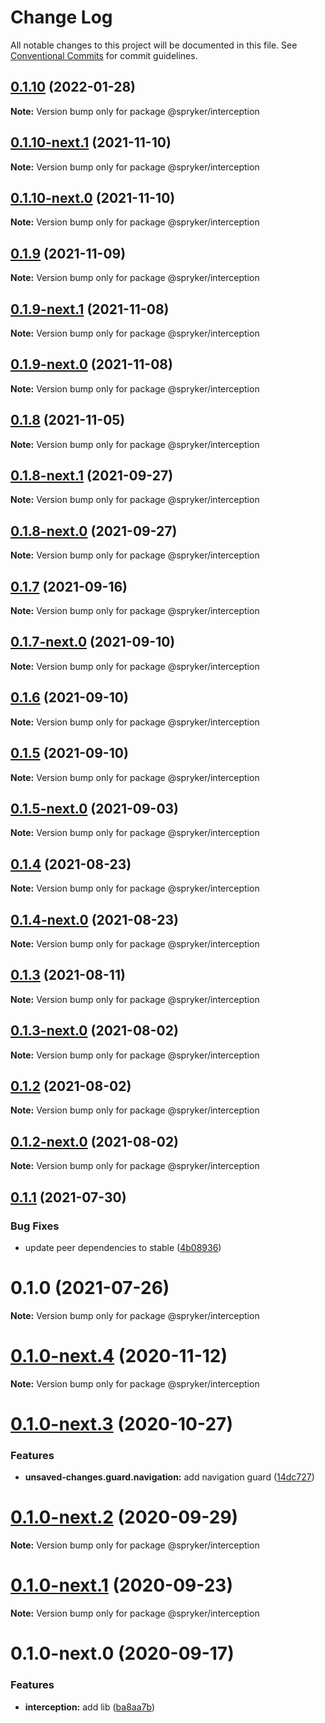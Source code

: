 # Change Log

All notable changes to this project will be documented in this file.
See [Conventional Commits](https://conventionalcommits.org) for commit guidelines.

## [0.1.10](https://github.com/spryker/ui-components/compare/@spryker/interception@0.1.10-next.1...@spryker/interception@0.1.10) (2022-01-28)

**Note:** Version bump only for package @spryker/interception





## [0.1.10-next.1](https://github.com/spryker/ui-components/compare/@spryker/interception@0.1.9...@spryker/interception@0.1.10-next.1) (2021-11-10)

**Note:** Version bump only for package @spryker/interception





## [0.1.10-next.0](https://github.com/spryker/zed-gui/compare/@spryker/interception@0.1.8-next.1...@spryker/interception@0.1.10-next.0) (2021-11-10)

**Note:** Version bump only for package @spryker/interception





## [0.1.9](https://github.com/spryker/ui-components/compare/@spryker/interception@0.1.9-next.1...@spryker/interception@0.1.9) (2021-11-09)

**Note:** Version bump only for package @spryker/interception





## [0.1.9-next.1](https://github.com/spryker/ui-components/compare/@spryker/interception@0.1.8...@spryker/interception@0.1.9-next.1) (2021-11-08)

**Note:** Version bump only for package @spryker/interception





## [0.1.9-next.0](https://github.com/spryker/zed-gui/compare/@spryker/interception@0.1.8-next.1...@spryker/interception@0.1.9-next.0) (2021-11-08)

**Note:** Version bump only for package @spryker/interception





## [0.1.8](https://github.com/spryker/ui-components/compare/@spryker/interception@0.1.8-next.1...@spryker/interception@0.1.8) (2021-11-05)

**Note:** Version bump only for package @spryker/interception





## [0.1.8-next.1](https://github.com/spryker/ui-components/compare/@spryker/interception@0.1.7...@spryker/interception@0.1.8-next.1) (2021-09-27)

**Note:** Version bump only for package @spryker/interception





## [0.1.8-next.0](https://github.com/spryker/zed-gui/compare/@spryker/interception@0.1.4...@spryker/interception@0.1.8-next.0) (2021-09-27)

**Note:** Version bump only for package @spryker/interception





## [0.1.7](https://github.com/spryker/ui-components/compare/@spryker/interception@0.1.7-next.0...@spryker/interception@0.1.7) (2021-09-16)

**Note:** Version bump only for package @spryker/interception





## [0.1.7-next.0](https://github.com/spryker/ui-components/compare/@spryker/interception@0.1.6...@spryker/interception@0.1.7-next.0) (2021-09-10)

**Note:** Version bump only for package @spryker/interception





## [0.1.6](https://github.com/spryker/ui-components/compare/@spryker/interception@0.1.5-next.0...@spryker/interception@0.1.6) (2021-09-10)

**Note:** Version bump only for package @spryker/interception





## [0.1.5](https://github.com/spryker/ui-components/compare/@spryker/interception@0.1.5-next.0...@spryker/interception@0.1.5) (2021-09-10)

**Note:** Version bump only for package @spryker/interception





## [0.1.5-next.0](https://github.com/spryker/ui-components/compare/@spryker/interception@0.1.4...@spryker/interception@0.1.5-next.0) (2021-09-03)

**Note:** Version bump only for package @spryker/interception





## [0.1.4](https://github.com/spryker/ui-components/compare/@spryker/interception@0.1.4-next.0...@spryker/interception@0.1.4) (2021-08-23)

**Note:** Version bump only for package @spryker/interception





## [0.1.4-next.0](https://github.com/spryker/ui-components/compare/@spryker/interception@0.1.3...@spryker/interception@0.1.4-next.0) (2021-08-23)

**Note:** Version bump only for package @spryker/interception





## [0.1.3](https://github.com/spryker/ui-components/compare/@spryker/interception@0.1.3-next.0...@spryker/interception@0.1.3) (2021-08-11)

**Note:** Version bump only for package @spryker/interception





## [0.1.3-next.0](https://github.com/spryker/ui-components/compare/@spryker/interception@0.1.2...@spryker/interception@0.1.3-next.0) (2021-08-02)

**Note:** Version bump only for package @spryker/interception





## [0.1.2](https://github.com/spryker/ui-components/compare/@spryker/interception@0.1.2-next.0...@spryker/interception@0.1.2) (2021-08-02)

**Note:** Version bump only for package @spryker/interception





## [0.1.2-next.0](https://github.com/spryker/ui-components/compare/@spryker/interception@0.1.1...@spryker/interception@0.1.2-next.0) (2021-08-02)

**Note:** Version bump only for package @spryker/interception





## [0.1.1](https://github.com/spryker/ui-components/compare/@spryker/interception@0.1.0...@spryker/interception@0.1.1) (2021-07-30)


### Bug Fixes

* update peer dependencies to stable ([4b08936](https://github.com/spryker/ui-components/commit/4b0893691360cf4bd66935aed24873266c98c4e4))





# 0.1.0 (2021-07-26)

**Note:** Version bump only for package @spryker/interception





# [0.1.0-next.4](https://github.com/spryker/ui-components/compare/@spryker/interception@0.1.0-next.3...@spryker/interception@0.1.0-next.4) (2020-11-12)

**Note:** Version bump only for package @spryker/interception





# [0.1.0-next.3](https://github.com/spryker/ui-components/compare/@spryker/interception@0.1.0-next.2...@spryker/interception@0.1.0-next.3) (2020-10-27)


### Features

* **unsaved-changes.guard.navigation:** add navigation guard ([14dc727](https://github.com/spryker/ui-components/commit/14dc727deef3e177099b5cca729eb4cb56135741))





# [0.1.0-next.2](https://github.com/spryker/ui-components/compare/@spryker/interception@0.1.0-next.1...@spryker/interception@0.1.0-next.2) (2020-09-29)

**Note:** Version bump only for package @spryker/interception





# [0.1.0-next.1](https://github.com/spryker/ui-components/compare/@spryker/interception@0.1.0-next.0...@spryker/interception@0.1.0-next.1) (2020-09-23)

**Note:** Version bump only for package @spryker/interception





# 0.1.0-next.0 (2020-09-17)


### Features

* **interception:** add lib ([ba8aa7b](https://github.com/spryker/ui-components/commit/ba8aa7b3e65f7b463aa8f93d8c9eeabe53f45909))
